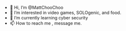 - 👋 Hi, I’m @MattChooChoo
- 👀 I’m interested in video games, SOLOgenic, and food.
- 🌱 I’m currently learning cyber security
- 📫 How to reach me , message me.
